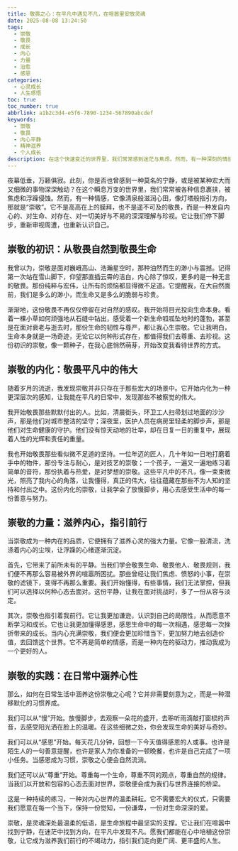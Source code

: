 ```yaml
---
title: 敬畏之心：在平凡中遇见不凡，在喧嚣里安放灵魂
date: 2025-08-08 13:24:50
tags:
  - 崇敬
  - 敬畏
  - 成长
  - 内心
  - 力量
  - 治愈
  - 感恩
categories:
  - 心灵成长
  - 人生感悟
toc: true
toc_number: true
abbrlink: a1b2c3d4-e5f6-7890-1234-567890abcdef
keywords:
  - 崇敬
  - 敬畏
  - 内心平静
  - 精神滋养
  - 个人成长
description: 在这个快速变迁的世界里，我们常常感到迷茫与焦虑。然而，有一种深刻的情感，能穿透浮华，直抵内心深处，那就是崇敬。它并非遥不可及，而是藏匿于日常的细微之处，指引我们发现生命中的不凡，滋养疲惫的灵魂，最终寻回内心的平静与力量。
---
```


夜幕低垂，万籁俱寂。此刻，你是否也曾感到一种莫名的宁静，或是被某种宏大而又细微的事物深深触动？在这个瞬息万变的世界里，我们常常被各种信息裹挟，被焦虑和浮躁侵蚀。然而，有一种情感，它像清泉般滋润心田，像灯塔般指引方向，那就是“崇敬”。它不是高高在上的膜拜，也不是遥不可及的敬畏，而是一种发自内心的、对生命、对存在、对一切美好与不易的深深理解与珍视。它让我们停下脚步，重新审视周遭，也重新认识自己。

## 崇敬的初识：从敬畏自然到敬畏生命

我曾以为，崇敬是面对巍峨高山、浩瀚星空时，那种油然而生的渺小与震撼。记得第一次站在雪山脚下，仰望那直插云霄的洁白，内心除了惊叹，更多的是一种无言的敬畏。那份纯粹与宏伟，让所有的烦恼都显得微不足道。它提醒我，在大自然面前，我们是多么的渺小，而生命又是多么的脆弱与珍贵。

渐渐地，这份敬畏不再仅仅停留在对自然的感叹。我开始将目光投向生命本身。看着一棵小草如何顽强地从石缝中钻出，感受着一个新生命呱呱坠地时的蓬勃，甚至是在面对衰老与逝去时，那份生命的韧性与尊严，都让我心生崇敬。它让我明白，生命本身就是一场奇迹，无论它以何种形式存在，都值得我们去尊重、去珍视。这份初识的崇敬，像一颗种子，在我心底悄然萌芽，开始改变我看待世界的方式。

## 崇敬的内化：敬畏平凡中的伟大

随着岁月的流逝，我发现崇敬并非只存在于那些宏大的场景中。它开始内化为一种更深层次的感知，让我能在平凡的日常中，发现那些不被察觉的伟大。

我开始敬畏那些默默付出的人。比如，清晨街头，环卫工人扫帚划过地面的沙沙声，那是他们对城市整洁的坚守；深夜里，医护人员在病房里轻柔的脚步声，那是他们对生命健康的守护。他们没有惊天动地的壮举，却在日复一日的重复中，展现着人性的光辉和责任的重量。

我也开始敬畏那些看似微不足道的坚持。一位年迈的匠人，几十年如一日地打磨着手中的物件，那份专注与耐心，是对技艺的崇敬；一个孩子，一遍又一遍地练习着简单的音符，那份执着与热爱，是对梦想的崇敬。这些平凡中的不凡，像一束束微光，照亮了我内心的角落，让我懂得，真正的伟大，往往蕴藏在那些不为人知的坚持和付出之中。这份内化的崇敬，让我学会了放慢脚步，用心去感受生活中的每一份善意与努力。

## 崇敬的力量：滋养内心，指引前行

当崇敬成为一种内在的品质，它便拥有了滋养心灵的强大力量。它像一股清流，洗涤着内心的尘埃，让浮躁的心绪逐渐沉淀。

首先，它带来了前所未有的平静。当我们学会敬畏生命、敬畏他人、敬畏规则，我们便不再那么容易被外界的喧嚣所困扰。那些曾经让我们焦虑、愤怒的小事，在崇敬的滤镜下，变得不再那么重要。我们开始懂得，有些事情，我们无法掌控，但我们可以选择以何种心态去面对。这份平静，让我在面对挑战时，多了一份从容与淡定。

其次，崇敬也指引着我前行。它让我更加谦逊，认识到自己的局限性，从而愿意不断学习和成长。它也让我更加懂得感恩，感恩生命中的每一次相遇，感恩每一次挫折带来的成长。当内心充满崇敬，我们便会更加珍惜当下，更加努力地去创造价值，去回馈这个世界。它不再是简单的情感，而是一种内在的驱动力，推动我成为一个更好的人。

## 崇敬的实践：在日常中涵养心性

那么，如何在日常生活中涵养这份崇敬之心呢？它并非需要刻意为之，而是一种潜移默化的习惯养成。

我们可以从“慢”开始。放慢脚步，去观察一朵花的盛开，去聆听雨滴敲打窗棂的声音，去感受阳光洒在脸上的温暖。在这些细微之处，你会发现生命的美好与奇妙。

我们可以从“感恩”开始。每天花几分钟，回想一下今天值得感恩的人或事。也许是陌生人的一句善意提醒，也许是家人为你准备的一顿晚餐，也许是自己完成了一项小任务。当感恩成为习惯，崇敬之心便会自然流淌。

我们还可以从“尊重”开始。尊重每一个生命，尊重不同的观点，尊重自然的规律。当我们以开放和包容的心态去面对世界，崇敬便会成为我们与世界连接的桥梁。

这是一种持续的练习，一种对内心世界的温柔耕耘。它不需要宏大的仪式，只需要我们愿意在每一个当下，保持一份觉知，一份谦卑，一份对生命深深的爱。

崇敬，是灵魂深处最温柔的低语，是生命旅程中最坚实的支撑。它让我们在喧嚣中找到宁静，在迷茫中找到方向，在平凡中发现不凡。愿我们都能在心中培植这份崇敬，让它成为滋养我们前行的不竭动力，指引我们走向更广阔、更丰盛的人生。